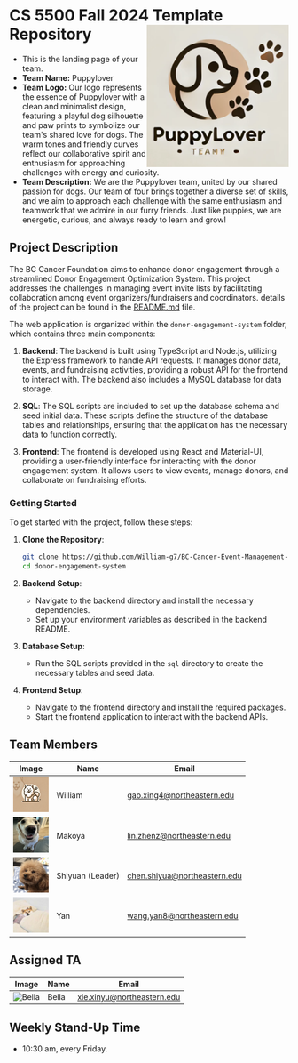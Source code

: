 # CS 5500 Fall 2024 Template Repository <img src="Resources/Team logo.png" alt="Team Logo" height="256" width="256" align="right">
- This is the landing page of your team.
- **Team Name:** Puppylover
- **Team Logo:** Our logo represents the essence of Puppylover with a clean and minimalist design, featuring a playful dog silhouette and paw prints to symbolize our team's shared love for dogs. The warm tones and friendly curves reflect our collaborative spirit and enthusiasm for approaching challenges with energy and curiosity.
- **Team Description:** We are the Puppylover team, united by our shared passion for dogs. Our team of four brings together a diverse set of skills, and we aim to approach each challenge with the same enthusiasm and teamwork that we admire in our furry friends. Just like puppies, we are energetic, curious, and always ready to learn and grow!
## Project Description

The BC Cancer Foundation aims to enhance donor engagement through a streamlined Donor Engagement Optimization System. This project addresses the challenges in managing event invite lists by facilitating collaboration among event organizers/fundraisers and coordinators. details of the project can be found in the [README.md](Project/README.md) file.

The web application is organized within the `donor-engagement-system` folder, which contains three main components:

1. **Backend**: The backend is built using TypeScript and Node.js, utilizing the Express framework to handle API requests. It manages donor data, events, and fundraising activities, providing a robust API for the frontend to interact with. The backend also includes a MySQL database for data storage.

2. **SQL**: The SQL scripts are included to set up the database schema and seed initial data. These scripts define the structure of the database tables and relationships, ensuring that the application has the necessary data to function correctly.

3. **Frontend**: The frontend is developed using React and Material-UI, providing a user-friendly interface for interacting with the donor engagement system. It allows users to view events, manage donors, and collaborate on fundraising efforts.

### Getting Started

To get started with the project, follow these steps:

1. **Clone the Repository**:
   ```bash
   git clone https://github.com/William-g7/BC-Cancer-Event-Management-System.git
   cd donor-engagement-system
   ```

2. **Backend Setup**:
   - Navigate to the backend directory and install the necessary dependencies.
   - Set up your environment variables as described in the backend README.

3. **Database Setup**:
   - Run the SQL scripts provided in the `sql` directory to create the necessary tables and seed data.

4. **Frontend Setup**:
   - Navigate to the frontend directory and install the required packages.
   - Start the frontend application to interact with the backend APIs.

## Team Members
| Image | Name | Email |
|-------|------|-------|
| <img src="Resources/Samoyed.png" alt="William" height="64" width="64"> | William | gao.xing4@northeastern.edu |
| <img src="Resources/truffle.png" alt="Makoya" height="64" width="64"> | Makoya | lin.zhenz@northeastern.edu |
| <img src="Resources/teddy.jpg" alt="Shiyuan" height="64" width="64"> | Shiyuan (Leader) | chen.shiyua@northeastern.edu |
| <img src="Resources/cute puppy.jpg" alt="Yan" height="64" width="64"> | Yan | wang.yan8@northeastern.edu |

## Assigned TA

| Image | Name | Email |
|-------|------|-------|
| <img src="Resources/bella.jpeg" alt="Bella" height="64" width="64"> | Bella | xie.xinyu@northeastern.edu |


## Weekly Stand-Up Time
- 10:30 am, every Friday.


